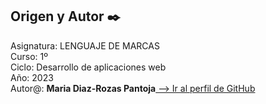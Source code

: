 ## Origen y Autor ✒️

<p>Asignatura: LENGUAJE DE MARCAS<br>
Curso: 1º<br>
Ciclo: Desarrollo de aplicaciones web<br>
Año: 2023<br>
Autor@: <b>Maria Diaz-Rozas Pantoja</b><a href="https://github.com/mdrp93"> --> Ir al perfil de GitHub</a>